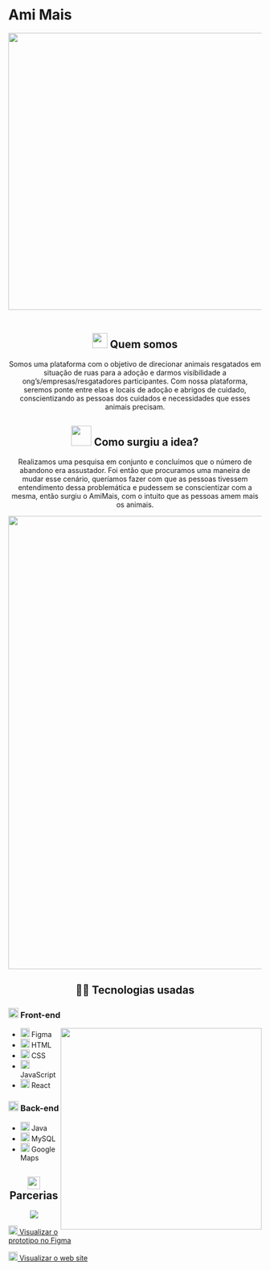 
<h1>Ami Mais</h1>
 
<div align="center">
   <img width="550px" src="https://cdn.discordapp.com/attachments/773372240686350356/1054500953744744448/LogoAmiMais.png"/>
</div>
<br/>
 
<div align="center">
   <h2> <img width="30px" src="https://cdn.discordapp.com/attachments/773372240686350356/1054524159998316584/happy.png"/> Quem somos</h2>
   
   <p>
      Somos uma plataforma com o objetivo de direcionar animais resgatados em
      situação de ruas para a adoção e darmos visibilidade a
      ong’s/empresas/resgatadores participantes.
      Com nossa plataforma, seremos ponte entre elas e locais de adoção e abrigos de
      cuidado, conscientizando as pessoas dos cuidados e necessidades que esses
      animais precisam.
   </p>
   
   <h2> <img  width="40px" src="https://cdn.discordapp.com/attachments/773372240686350356/1054526951672528927/thinking.png"/> Como surgiu a idea?</h2>
   
   <p>
      Realizamos uma pesquisa em conjunto e concluímos que o número de abandono era
      assustador. Foi então que procuramos uma maneira de mudar esse cenário,
      queríamos fazer com que as pessoas tivessem entendimento dessa
      problemática e pudessem se conscientizar com a mesma, então surgiu o AmiMais, com
      o intuito que as pessoas amem mais os animais.
   </p>
   <img width="900px" src="https://user-images.githubusercontent.com/88636833/235959996-66bdff26-4954-4c02-8da6-2d97db040333.png" />
    <h2>👩‍💻 Tecnologias usadas </h2>
</div>

<div>
    <h3> <img  width="20px"  width="20px" src="https://cdn.discordapp.com/attachments/773372240686350356/1054544368524071002/seo.png"/> Front-end </h3>
 
  <img align="right"  width="400px"  src="https://cdn.discordapp.com/attachments/773372240686350356/1054557676685758534/ac981485202dbdae09001235db005555.gif" />
 
 <ul>
   <li><img  width="18px" src="https://cdn.discordapp.com/attachments/773372240686350356/1054550678493741146/figma.png" />  Figma</li>
   <li><img  width="18px" src="https://cdn.discordapp.com/attachments/773372240686350356/1054547662961119292/html_1.png" />  HTML</li>
   <li><img  width="18px" src="https://cdn.discordapp.com/attachments/773372240686350356/1054548489796849664/css-3.png" />  CSS</li>
   <li><img  width="18px" src="https://cdn.discordapp.com/attachments/773372240686350356/1054548812447891546/js.png" />  JavaScript</li>
   <li><img  width="18px" src="https://cdn.discordapp.com/attachments/773372240686350356/1054550330467164261/science.png" />  React</li>
 </ul>
 
 <h3><img width="20px" src="https://cdn.discordapp.com/attachments/773372240686350356/1054551379852656640/backend.png" /> Back-end</h3>
 
 <ul>
    <li><img  width="18px" src="https://cdn.discordapp.com/attachments/773372240686350356/1054552190854901780/java.png" />  Java</li>
    <li><img  width="18px" src="https://cdn.discordapp.com/attachments/773372240686350356/1054552558745694228/mysql.png" />  MySQL</li>
   <li><img  width="18px" src="https://cdn.discordapp.com/attachments/773372240686350356/1054553448898646057/google-maps.png" />  Google Maps</li>
 </ul>
</div>

 <div align="center">
  <h2><img width="25px" src="https://cdn.discordapp.com/attachments/773372240686350356/1054559097472700497/agreement.png" /> Parcerias</h2>
 
  <img src="https://cdn.discordapp.com/attachments/773372240686350356/1054561184000528464/parcerias_1.png" />
 </div>

<a href="https://www.figma.com/proto/YmAuXpSn9QZaWqShiZggDC/web-site----ideas?node-id=312%3A7971&scaling=scale-down-width&page-id=59%3A595&starting-point-node-id=312%3A7971&hide-ui=1"><img  width="18px" src="https://cdn.discordapp.com/attachments/773372240686350356/1054550678493741146/figma.png" /> Visualizar o prototipo no Figma</a>

<a href="https://ami-mais-guidev1.vercel.app"><img  width="18px" src="https://cdn.discordapp.com/attachments/773372240686350356/1054550330467164261/science.png" /> Visualizar o web site</a>



  

